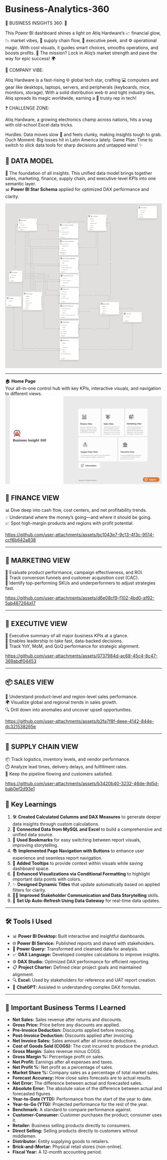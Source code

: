 # Business-Analytics-360
🌟 BUSINESS INSIGHTS 360: 🚀

This Power BI dashboard shines a light on Atiq Hardware’s 📈 financial glow, 📉 market vibes, 🔗 supply chain flow, 👥 executive peek, and ⚙️ operational magic. With cool visuals, it guides smart choices, smooths operations, and boosts profits. 🎯 The mission? Lock in Atiq’s market strength and pave the way for epic success! 🌍

🏢 COMPANY VIBE:

Atiq Hardware is a fast-rising 🌐 global tech star, crafting 💻 computers and gear like desktops, laptops, servers, and peripherals (keyboards, mice, monitors, storage). With a solid distribution web 🌐 and tight industry ties, Atiq spreads its magic worldwide, earning a 💪 trusty rep in tech!

❓ CHALLENGE ZONE:

Atiq Hardware, a growing electronics champ across nations, hits a snag with old-school Excel data tricks.

Hurdles: Data moves slow 🐢 and feels clunky, making insights tough to grab.
Ouch Moment: Big losses hit in Latin America lately.
Game Plan: Time to switch to slick data tools for sharp decisions and untapped wins! ✨

## 🧬 DATA MODEL  
📐 The foundation of all insights. This unified data model brings together sales, marketing, finance, supply chain, and executive-level KPIs into one semantic layer.  
📊 **Power BI Star Schema** applied for optimized DAX performance and clarity.

![Data Model](Data%20Model.png)

---
🏠 **Home Page**  
Your all-in-one control hub with key KPIs, interactive visuals, and navigation to different views.  
![Home Page](Home.png)

## 💼 FINANCE VIEW  
📊 Dive deep into cash flow, cost centers, and net profitability trends.  
💡 Understand where the money’s going—and where it should be going.  
📈 Spot high-margin products and regions with profit potential.

https://github.com/user-attachments/assets/bc1043e7-9c13-4f3c-9514-ccf6b642a838

---

## 💸 MARKETING VIEW  
🎯 Evaluate product performance, campaign effectiveness, and ROI.  
📢 Track conversion funnels and customer acquisition cost (CAC).  
🚀 Identify top-performing SKUs and underperformers to adjust strategies fast.

https://github.com/user-attachments/assets/d6e08cf9-f102-4bd0-af92-5ab487264a17

---

## 👑 EXECUTIVE VIEW  
🧠 Executive summary of all major business KPIs at a glance.  
📍 Enables leadership to take fast, data-backed decisions.  
📅 Track YoY, MoM, and QoQ performance for strategic alignment.

https://github.com/user-attachments/assets/0737984d-ac68-45c4-8c47-369abdf04453


---

## 📦 SALES VIEW  
🛒 Understand product-level and region-level sales performance.  
🌍 Visualize global and regional trends in sales growth.  
🔍 Drill down into anomalies and uncover upsell opportunities.

https://github.com/user-attachments/assets/b2fa7f8f-deee-4142-844e-dc321538265e

---

## 🚚 SUPPLY CHAIN VIEW  
📦 Track logistics, inventory levels, and vendor performance.  
⏱️ Analyze lead times, delivery delays, and fulfillment rates.  
🔗 Keep the pipeline flowing and customers satisfied.

https://github.com/user-attachments/assets/b3420b40-3232-46de-9d5d-bab0ef2d93e1


## 📍 Key Learnings

1. 🛠️ **Created Calculated Columns and DAX Measures** to generate deeper data insights through custom calculations.  
2. 🔗 **Connected Data from MySQL and Excel** to build a comprehensive and unified data source.  
3. 📖 **Used Bookmarks** for easy switching between report visuals, improving storytelling.  
4. 📚 **Implemented Page Navigation with Buttons** to enhance user experience and seamless report navigation.  
5. 📍 **Added Tooltips** to provide context within visuals while saving dashboard space.  
6. 🎨 **Enhanced Visualizations via Conditional Formatting** to highlight important data points with colors.  
7. ✨ **Designed Dynamic Titles** that update automatically based on applied filters for clarity.  
8. 🧑‍💻 **Improved Stakeholder Communication and Data Storytelling** skills.  
9. 🔄 **Set Up Auto-Refresh Using Data Gateway** for real-time data updates.

---

## 🛠️ Tools I Used

- 📊 **Power BI Desktop:** Built interactive and insightful dashboards.  
- 🌐 **Power BI Service:** Published reports and shared with stakeholders.  
- 🔄 **Power Query:** Transformed and cleansed data for analysis.  
- 📈 **DAX Language:** Developed complex calculations to improve insights.  
- ⚙️ **DAX Studio:** Optimized DAX performance for efficient reporting.  
- 📋 **Project Charter:** Defined clear project goals and maintained alignment.  
- 🔍 **Excel:** Used by stakeholders for reference and UAT report creation.  
- 🤝 **ChatGPT:** Assisted in understanding complex DAX formulas.

---

## 📝 Important Business Terms I Learned

- **Net Sales:** Sales revenue after returns and discounts.  
- **Gross Price:** Price before any discounts are applied.  
- **Pre-Invoice Deduction:** Discounts applied before invoicing.  
- **Post-Invoice Deduction:** Discounts applied after invoicing.  
- **Net Invoice Sales:** Sales amount after all invoice deductions.  
- **Cost of Goods Sold (COGS):** The cost incurred to produce the product.  
- **Gross Margin:** Sales revenue minus COGS.  
- **Gross Margin %:** Percentage profit on sales.  
- **Net Profit:** Earnings after all expenses and taxes.  
- **Net Profit %:** Net profit as a percentage of sales.  
- **Market Share %:** Company sales as a percentage of total market sales.  
- **Forecast Accuracy:** How close sales forecasts are to actual results.  
- **Net Error:** The difference between actual and forecasted sales.  
- **Absolute Error:** The absolute value of the difference between actual and forecasted figures.  
- **Year-to-Date (YTD):** Performance from the start of the year to date.  
- **Year-to-Go (YTG):** Projected performance for the rest of the year.  
- **Benchmark:** A standard to compare performance against.  
- **Customer-Consumer:** Customer purchases the product; consumer uses it.  
- **Retailer:** Business selling products directly to consumers.  
- **Direct Selling:** Selling products directly to customers without middlemen.  
- **Distributor:** Entity supplying goods to retailers.  
- **Brick-and-Mortar:** Physical retail stores (non-online).  
- **Fiscal Year:** A 12-month accounting period.


